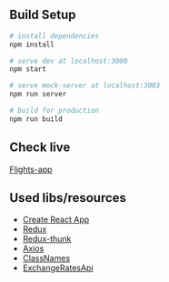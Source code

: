 ## Build Setup

``` bash
# install dependencies
npm install

# serve dev at localhost:3000
npm start

# serve mock-server at localhost:3003
npm run server

# build for production
npm run build
```

## Check live

[Flights-app](#0)

## Used libs/resources

* [Create React App](https://facebook.github.io/create-react-app/)
* [Redux](https://redux.js.org/)
* [Redux-thunk](https://github.com/reduxjs/redux-thunk)
* [Axios](https://github.com/axios/axios)
* [ClassNames](https://github.com/JedWatson/classnames)
* [ExchangeRatesApi](https://exchangeratesapi.io/)
